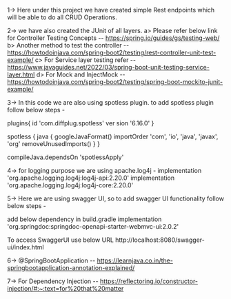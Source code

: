 1-> Here under this project we have created simple Rest endpoints which will
be able to do all CRUD Operations.

2-> we have also created the JUnit of all layers. 
    a> Please refer below link for Controller Testing Concepts -- https://spring.io/guides/gs/testing-web/    
    b> Another method to test the controller -- https://howtodoinjava.com/spring-boot2/testing/rest-controller-unit-test-example/
    c> For Service layer testing refer -- https://www.javaguides.net/2022/03/spring-boot-unit-testing-service-layer.html
    d> For Mock and InjectMock -- https://howtodoinjava.com/spring-boot2/testing/spring-boot-mockito-junit-example/

3-> In this code we are also using spotless plugin. to add spotless plugin follow below steps -

plugins{
id 'com.diffplug.spotless' ver
sion '6.16.0'
}

spotless {
java {
googleJavaFormat()
importOrder 'com', 'io', 'java', 'javax', 'org'
removeUnusedImports()
}
}

compileJava.dependsOn 'spotlessApply'

4-> for logging purpose we are using apache.log4j -
implementation 'org.apache.logging.log4j:log4j-api:2.20.0'
implementation 'org.apache.logging.log4j:log4j-core:2.20.0'

5-> Here we are using swagger UI, so to add swagger UI functionality follow below steps -

add below dependency in build.gradle
implementation 'org.springdoc:springdoc-openapi-starter-webmvc-ui:2.0.2'

To access SwaggerUI use below URL
http://localhost:8080/swagger-ui/index.html

6-> @SpringBootApplication -- https://learnjava.co.in/the-springbootapplication-annotation-explained/

7-> For Dependency Injection -- https://reflectoring.io/constructor-injection/#:~:text=for%20that%20matter
